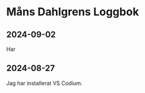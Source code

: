 Måns Dahlgrens Loggbok
=======================
2024-09-02
--------------
Har

2024-08-27
--------------
Jag har installerat VS Codium.